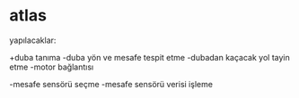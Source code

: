 # atlas
yapılacaklar: 

+duba tanıma
-duba yön ve mesafe tespit etme
-dubadan kaçacak yol tayin etme
-motor bağlantısı


-mesafe sensörü seçme
-mesafe sensörü verisi işleme
